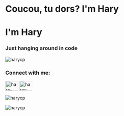 <h1 align="left">Coucou, tu dors? I'm Hary</h1>
<h1 align="left">I'm Hary</h2>
<h3 align="left">Just hanging around in code</h3>

<p align="left"> <img src="https://komarev.com/ghpvc/?username=harycp&label=Profile%20views&color=0e75b6&style=flat" alt="harycp" /> </p>

<h3 align="left">Connect with me:</h3>
<p align="left">
<a href="https://linkedin.com/in/hary-capri" target="blank"><img align="center" src="https://raw.githubusercontent.com/rahuldkjain/github-profile-readme-generator/master/src/images/icons/Social/linked-in-alt.svg" alt="hary-capri" height="30" width="40" /></a>
<a href="https://instagram.com/haryc._" target="blank"><img align="center" src="https://raw.githubusercontent.com/rahuldkjain/github-profile-readme-generator/master/src/images/icons/Social/instagram.svg" alt="haryc._" height="30" width="40" /></a>
</p>

<p><img align="center" src="https://github-readme-stats.vercel.app/api/top-langs?username=harycp&show_icons=true&locale=en&layout=compact" alt="harycp" /></p>

<p><img align="center" src="https://github-readme-streak-stats.herokuapp.com/?user=harycp&" alt="harycp" /></p>
